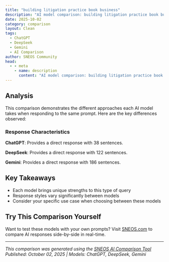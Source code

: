 ```yaml
---
title: "building litigation practice book business"
description: "AI model comparison: building litigation practice book business..."
date: 2025-10-02
category: comparison
layout: Clean
tags:
  - ChatGPT
  - DeepSeek
  - Gemini
  - AI Comparison
author: SNEOS Community
head:
  - - meta
    - name: description
      content: "AI model comparison: building litigation practice book business..."
---
```


<ChatComparison
  title="building litigation practice book business"
  prompt="building litigation practice book business"
  :responses='{
    "ChatGPT": "Starting a business focused on building a litigation practice book involves creating a valuable resource that helps litigators manage cases, understand precedents, improve their skills, or market their services effectively. Here\u2019s a step-by-step guide to help you build this business:\n\n### 1. Define Your Niche and Audience\n- **Target Market:** Identify whether your book will be for new litigators, experienced lawyers, law students, or legal firms.\n- **Focus Area:** Decide if the book will cover general litigation practice, specific types of litigation (e.g., commercial, criminal, personal injury), procedural guides, or case management.\n\n### 2. Research and Content Development\n- **Comprehensive Research:** Gather the latest legal procedures, case law, practice tips, and tools relevant to your chosen niche.\n- **Expert Contributions:** Consider collaborating with experienced litigators, judges, and legal scholars to add credibility.\n- **Structure Content:** Organize the book into clear sections \u2014 e.g., case preparation, discovery, trial strategies, negotiation tactics, appeals.\n\n### 3. Writing and Editing\n- **Professional Writing:** Use clear, precise, and legally accurate language.\n- **Legal Review:** Have the content reviewed by legal professionals to ensure accuracy and relevance.\n- **Edit and Proofread:** Hire a professional editor familiar with legal texts.\n\n### 4. Format and Design\n- **Readable Layout:** Use headings, bullet points, and summaries for easy navigation.\n- **Supplementary Materials:** Add checklists, templates, sample pleadings, and forms.\n- **Digital and Print Versions:** Consider offering eBooks, PDFs, and print copies.\n\n### 5. Publishing\n- **Self-Publishing vs Traditional:** Decide whether to publish independently or approach legal publishers.\n- **ISBN and Copyright:** Obtain necessary ISBNs and protect your intellectual property.\n- **Distribution Channels:** Use platforms like Amazon, legal bookstores, and direct sales to firms.\n\n### 6. Marketing and Sales\n- **Targeted Marketing:** Advertise in legal journals, forums, and at bar association events.\n- **Online Presence:** Build a professional website with sample content, testimonials, and purchase options.\n- **Social Media \u0026 Webinars:** Share useful litigation tips, conduct webinars, and engage with legal communities.\n- **Partnerships:** Collaborate with law schools and legal associations for bulk sales or endorsements.\n\n### 7. Additional Revenue Streams\n- **Workshops and Training:** Offer paid training sessions based on the book\u2019s content.\n- **Subscription Models:** Provide updates on new case law or procedural changes via a subscription service.\n- **Consulting Services:** Position yourself as a litigation expert who provides consulting alongside the book.\n\n### 8. Feedback and Updates\n- **Collect Feedback:** Regularly gather feedback from readers to improve future editions.\n- **Update Content:** Keep the book current with changes in laws and litigation practices.\n\n---\n\nIf you want, I can help you draft an outline for the book or develop a marketing plan tailored to your goals. Would you like to proceed with that?",
    "DeepSeek": "Of course. Building a litigation practice book business is a fantastic niche. It combines deep expertise with a clear, pressing need in the legal market. This is not just about writing a book; it\u0027s about creating a foundational resource that can become the backbone of a young litigator\u0027s career.\n\nHere is a comprehensive, step-by-step guide to building this business.\n\n### Phase 1: Foundation \u0026 Content Creation\n\nThis is the most critical phase. The quality and utility of your book will determine everything else.\n\n**1. Define Your Niche and Unique Value Proposition (UVP):**\n\u0022Litigation\u0022 is too broad. You must specialize.\n*   **By Stage:** e.g., \u0022The Deposition Playbook,\u0022 \u0022The Expert Witness Guide,\u0022 \u0022Motions for Summary Judgment from Start to Finish.\u0022\n*   **By Case Type:** e.g., \u0022Commercial Litigation for the New Associate,\u0022 \u0022Personal Injury Practice from Intake to Trial,\u0022 \u0022Employment Litigation Fundamentals.\u0022\n*   **By Audience:** e.g., \u0022Solo Practitioners,\u0022 \u0022First-Year Litigation Associates,\u0022 \u0022In-House Counsel Managing Litigation.\u0022\n\n**Your UVP:** Why is your book different? Is it hyper-practical? Does it include checklists, templates, and forms? Is it written by a renowned trial attorney with 30 years of experience?\n\n**2. Develop the Core Content:**\nStructure your book to be a practical tool, not an academic treatise.\n*   **Part 1: The Litigation Lifecycle:** A high-level walkthrough from client intake to appeal.\n*   **Part 2: Deep Dives on Critical Skills:** Drafting pleadings, written discovery, depositions, motion practice, settlement negotiations.\n*   **Part 3: Templates and Forms:** This is a huge selling point. Include:\n    *   Sample letters (engagement, discovery, etc.)\n    *   Draft pleadings (Complaint, Answer)\n    *   Discovery requests (Interrogatories, Requests for Production)\n    *   Deposition outlines and questions\n    *   Motion templates (Motions to Compel, for Summary Judgment)\n*   **Part 4: \u0022From the Trenches\u0022 Advice:** Practical tips on dealing with difficult opponents, managing client expectations, and time management.\n\n**3. Choose Your Format and Delivery:**\n*   **Physical Book:** Lawyers love physical books for quick reference. Use a high-quality, lay-flat binding. This is a premium product.\n*   **Digital (PDF):** Essential. It\u0027s instantly deliverable and searchable. Lawyers can copy-paste from your templates.\n*   **Bonus Digital Assets:** Consider offering a companion website with downloadable, editable versions of all templates (e.g., in Microsoft Word .docx format). This is a massive value-add.\n\n---\n\n### Phase 2: Business Setup \u0026 Operations\n\n**1. Business Structure:**\n*   **LLC (Limited Liability Company):** Highly recommended. It protects your personal assets from business debts and lawsuits. It\u0027s relatively simple to set up.\n\n**2. Branding and Naming:**\n*   Choose a professional, credible name. It could be your own name (e.g., \u0022The Smith Litigation Series\u0022) or a brand name (e.g., \u0022The Pragmatic Litigator Press\u0022).\n*   Invest in a professional logo and book cover design. It must look authoritative.\n\n**3. Sales Platform:**\n*   **Your Own Website (Best Option):** Use a platform like Shopify, WooCommerce (WordPress), or Gumroad. This gives you full control, higher margins, and customer data.\n*   **Amazon KDP (Kindle Direct Publishing):** Good for reach, but you have less control, lower margins, and it can appear less exclusive.\n*   **Legal Specialty Retailers:** Consider partnering with established legal publishers or retailers, though this will involve giving up a significant portion of the revenue.\n\n**4. Pricing Strategy:**\nThis is a professional tool, not a mass-market paperback. Price accordingly.\n*   **Physical Book:** $125 - $250\u002B\n*   **Digital Only (PDF):** $75 - $150\n*   **Bundle (Physical \u002B Digital \u002B Templates):** $175 - $300\nThis pricing reflects the value and the ROI for the attorney (saving them hours of work).\n\n---\n\n### Phase 3: Marketing \u0026 Sales\n\nThis is where you connect your product with its audience.\n\n**1. Build Your Authority Platform:**\n*   **Website/Blog:** Create a website for your business. Write blog posts on litigation tips, case summaries, and updates in the law. This builds SEO and demonstrates your expertise.\n*   **LinkedIn:** This is your primary social media platform. Share valuable content, join litigation groups, and connect with your target audience.\n\n**2. Content Marketing:**\n*   **Offer a Free Sample:** Give away the first chapter or a set of sample templates (e.g., \u00225 Essential Litigation Letters\u0022) in exchange for an email address.\n*   **Webinars:** Host a free webinar on a hot topic in litigation (e.g., \u0022Mastering Remote Depositions\u0022). At the end, offer a special discount on your book.\n\n**3. Direct Outreach:**\n*   **Law Firms:** Target managing partners or hiring partners at mid-sized firms. Offer them a \u0022firm license\u0022 for a bulk purchase for all their associates.\n*   **Bar Associations:** Offer a discount to members of specific bar associations (e.g., ABA Litigation Section, state trial lawyer associations).\n*   **Law Schools:** Reach out to clinical professors and law school career centers. Your book is perfect for students in litigation clinics.\n\n**4. Leverage Testimonials and Reviews:**\n*   Get endorsements from respected judges, senior partners, or well-known legal educators. A quote from a named partner at a major firm is marketing gold.\n*   Encourage buyers to leave reviews on your site and on LinkedIn.\n\n**5. Paid Advertising (Advanced):**\n*   **LinkedIn Ads:** Highly targeted. You can target by job title (\u0022Associate Attorney\u0022), industry (\u0022Law Practice\u0022), and member groups (\u0022American Bar Association\u0022).\n*   **Google Ads:** Target keywords like \u0022litigation checklist,\u0022 \u0022deposition preparation guide,\u0022 \u0022civil procedure templates.\u0022\n\n---\n\n### Phase 4: Scaling the Business\n\nOnce the first book is successful, you can build a suite of products.\n\n**1. Create a Series:**\n*   \u0022The Deposition Guide\u0022\n*   \u0022The Expert Witness Playbook\u0022\n*   \u0022Federal Court Litigation\u0022\n\n**2. Develop Premium Offerings:**\n*   **Online Courses:** A video course that walks through the entire book.\n*   **Subscription Model:** A \u0022Litigator\u0027s Toolkit\u0022 subscription for ongoing access to updated templates, new forms, and a monthly Q\u0026A webinar.\n*   **Consulting/Coaching:** Offer one-on-one coaching for attorneys on specific litigation challenges.\n\n**3. Partnerships:**\n*   Partner with CLE (Continuing Legal Education) providers to offer accredited courses based on your book.\n*   Cross-promote with complementary services like legal research platforms or e-discovery software.\n\n### Key Considerations \u0026 Potential Pitfalls\n\n*   **Legal Disclaimer:** Every page of your book and your website must have a clear disclaimer that this is educational information and does not constitute legal advice or create an attorney-client relationship. **You must have a lawyer draft this for you.**\n*   **Staying Current:** The law changes. You need a plan for releasing updated editions (e.g., every 2-3 years) to keep the content relevant.\n*   **Quality is Everything:** A single typo in a sample pleading can destroy your credibility. Hire a professional legal editor and a proofreader.\n\n### Sample Business Model Canvas (Simplified)\n\n| Component | Description for Your Litigation Book Business |\n| :--- | :--- |\n| **Value Proposition** | A hyper-practical, step-by-step litigation guide with ready-to-use templates and forms, saving attorneys time and reducing error. |\n| **Customer Segments** | New litigation associates, solo practitioners, small law firms, in-house counsel. |\n| **Channels** | Direct sales website, LinkedIn marketing, bar association partnerships, Amazon. |\n| **Customer Relationships** | Email newsletters with litigation tips, webinars, responsive customer support for technical issues. |\n| **Revenue Streams** | Book sales (physical/digital), premium bundles, firm licenses, future online courses. |\n| **Key Activities** | Content creation, marketing, customer service, updating editions. |\n| **Key Resources** | Your expertise, manuscript \u0026 templates, website, email list, professional network. |\n| **Key Partners** | Legal editor, book designer, web developer, bar associations. |\n| **Cost Structure** | Editing/Design, printing, website hosting, marketing/ad spend, LLC fees. |\n\nBy following this roadmap, you can build a respected and profitable business that provides immense value to the legal community. Good luck",
    "Gemini": "Okay, let\u0027s break down the process of building a litigation practice book business. This can be a highly lucrative niche, but it requires a strategic approach. Here\u0027s a roadmap, covering everything from defining your niche to marketing and growth:\n\n**I.  Niche Definition \u0026 Content Strategy:**\n\n*   **1.  Identify Your Specific Area of Expertise:**  Litigation is broad.  You can\u0027t be everything to everyone.  Narrow down your focus to a specific area. Examples:\n    *   **Specific Area of Law:**  Contract disputes, IP litigation (patent, trademark, copyright), employment law, personal injury (medical malpractice, auto accidents, product liability), real estate litigation, environmental litigation, securities litigation, family law (divorce, custody disputes), construction litigation, bankruptcy litigation.\n    *   **Specific Court/Forum:** Federal courts (e.g., district courts, appellate courts, bankruptcy courts), state courts (specific state), arbitration, administrative hearings (e.g., Social Security disability).\n    *   **Specific Stage of Litigation:** Pre-litigation, discovery, motion practice, trial, appeals, settlement negotiation.\n    *   **Specific Type of Client:** Businesses (small, medium, large), individuals, government entities, non-profits.\n    *   **Specific Legal Issue:**  Breach of contract, fraud, negligence, defamation, intellectual property infringement, discrimination, wrongful termination, shareholder disputes, etc.\n*   **2.  Research the Market:**  Assess existing books and resources in your chosen niche. Identify gaps in the market, areas where existing materials are outdated or weak, and unmet needs of practitioners.\n    *   **Amazon \u0026 Legal Publishers:**  See what\u0027s selling well.  Read reviews to find pain points of buyers.\n    *   **Westlaw, LexisNexis, Bloomberg Law:**  Check their offerings in your area.\n    *   **State Bar Associations:**  Many have their own publications or recommended resources.\n    *   **CLE Programs:** What topics are popular at Continuing Legal Education seminars?\n    *   **Online Forums and Communities:**  See what questions lawyers are asking.  Reddit (r/Law, r/Lawyers), Avvo, LinkedIn groups.\n*   **3.  Define Your Target Audience:** Who are you writing for?\n    *   **New Lawyers:**  Need basic training and practical guidance.\n    *   **Experienced Lawyers:**  Need updates on new laws, advanced strategies, and checklists.\n    *   **Paralegals/Legal Assistants:** Need training on specific tasks.\n    *   **Pro Se Litigants (Self-Represented Parties):**  A much different writing style is required.  This can be a sensitive area due to potential unauthorized practice of law concerns. Tread carefully.\n*   **4.  Choose Book Formats:**\n    *   **Practice Guides/Handbooks:**  Step-by-step instructions, checklists, forms, model pleadings, and practical tips.\n    *   **Treatises:**  Comprehensive and scholarly analyses of the law.\n    *   **Form Books:** Collections of legal forms (pleadings, motions, discovery requests, etc.). These may be outdated quickly.\n    *   **Checklists:** Quickly accessible lists of required actions.\n    *   **Audiobooks:**  Good for commuting lawyers.\n    *   **E-books:**  Essential for accessibility and portability.\n    *   **Online Courses/Video Series:**  Complementary to books, allowing for deeper dives into specific topics.\n*   **5.  Develop a Unique Selling Proposition (USP):**  What makes your book different and better than the competition? Examples:\n    *   **More Practical Focus:** Less theory, more real-world examples and actionable advice.\n    *   **More Comprehensive Coverage:**  Covers a wider range of issues than existing books.\n    *   **More Up-to-Date:**  Regularly updated to reflect changes in the law.\n    *   **Better Organization:**  Easier to find information.\n    *   **More Affordable:**  Lower price point than competitors.\n    *   **Better Written:** Clear, concise, and engaging style.\n    *   **Specialized Focus:** Addresses a very specific niche that isn\u0027t adequately covered elsewhere.\n    *   **Multimedia Integration:** Includes videos, audio, interactive forms.\n*   **6.  Create a Content Outline:**  A detailed outline is essential.  Break down your topic into chapters, sections, and sub-sections.  This will keep you focused and organized.\n*   **7.  Source Material:**  Gather statutes, case law, rules of procedure, and scholarly articles. You need a strong foundation of legal research.\n*   **8.  Writing Style:**\n    *   **Clarity:**  Use plain language. Avoid jargon whenever possible.\n    *   **Accuracy:**  Double-check your citations and legal analysis.\n    *   **Authority:**  Cite relevant case law and statutes to support your points.\n    *   **Accessibility:**  Use headings, subheadings, bullet points, and other formatting to make the text easy to read.\n    *   **Practicality:**  Focus on providing actionable advice that lawyers can use in their practice.\n*   **9.  Consider Collaboration:**  Partnering with other experienced litigators can bring diverse perspectives and expertise to your book. It also expands your network and credibility.\n\n**II.  Writing, Editing, and Production:**\n\n*   **1.  Writing Process:**\n    *   **Set Realistic Goals:**  Break the writing process into manageable chunks.\n    *   **Create a Schedule:**  Allocate specific times for writing.\n    *   **Minimize Distractions:**  Find a quiet place to work.\n    *   **Don\u0027t Aim for Perfection Initially:**  Focus on getting your ideas down on paper first. You can edit later.\n*   **2.  Editing:**  This is crucial. You *must* have your work professionally edited.\n    *   **Self-Editing:**  Read through your manuscript carefully, looking for errors in grammar, spelling, punctuation, and style.\n    *   **Peer Review:**  Ask trusted colleagues or fellow litigators to review your work and provide feedback.\n    *   **Professional Editing:**  Hire a professional editor to review your manuscript for clarity, accuracy, and overall quality.  Find someone with experience in legal editing.\n*   **3.  Proofreading:**  A final check for errors before publication.\n*   **4.  Formatting:**  Ensure your book is formatted consistently and professionally. This includes font size, margins, headings, and citations.  Consider hiring a professional formatter.\n*   **5.  Cover Design:**  Invest in a professional cover design that is visually appealing and reflects the content of your book.\n*   **6.  ISBN and Copyright:** Obtain an ISBN (International Standard Book Number) for your book.  Copyright your work to protect your intellectual property.\n\n**III.  Publishing Options:**\n\n*   **1.  Traditional Publishing:**\n    *   **Pros:**  Reputation, marketing support, distribution network.\n    *   **Cons:**  Lower royalties, less control over content and design, long publication process.\n    *   **Legal Publishers:**  LexisNexis, Westlaw, Wolters Kluwer, ALM.\n*   **2.  Self-Publishing:**\n    *   **Pros:**  Higher royalties, more control over content and design, faster publication process.\n    *   **Cons:**  You are responsible for all aspects of the publishing process (editing, formatting, cover design, marketing, distribution).\n    *   **Platforms:** Amazon Kindle Direct Publishing (KDP), IngramSpark.\n*   **3.  Hybrid Publishing:**  A combination of traditional and self-publishing.  You pay a publisher for certain services, but you retain more control over the process.\n\n**IV.  Marketing and Promotion:**\n\n*   **1.  Build an Author Platform:**\n    *   **Website/Blog:**  Create a website or blog to showcase your expertise and promote your book.\n    *   **Social Media:**  Use social media platforms (LinkedIn, Twitter, Facebook) to connect with lawyers and promote your book.\n    *   **Email List:**  Build an email list of potential readers and send them updates about your book.\n*   **2.  Pre-Launch Marketing:**\n    *   **Create a Buzz:**  Start promoting your book before it\u0027s released.\n    *   **Offer Excerpts:**  Share excerpts from your book on your website and social media.\n    *   **Gather Reviews:**  Send advance copies of your book to reviewers and ask for endorsements.\n*   **3.  Post-Launch Marketing:**\n    *   **Amazon Optimization:**  Optimize your book\u0027s Amazon listing with relevant keywords and a compelling description.\n    *   **Advertising:**  Run ads on Amazon, Google, and social media.\n    *   **Public Relations:**  Send press releases to legal publications and websites.\n    *   **Speaking Engagements:**  Speak at legal conferences and seminars.\n    *   **CLE Presentations:**  Offer Continuing Legal Education (CLE) presentations based on your book\u0027s content.\n    *   **Webinars:**  Host webinars on topics related to your book.\n    *   **Guest Blogging:**  Write guest blog posts for other legal websites.\n    *   **Podcast Interviews:**  Be a guest on legal podcasts.\n    *   **Offer Discounts and Promotions:**  Run sales and promotions to attract new readers.\n    *   **Encourage Reviews:**  Ask readers to leave reviews on Amazon and other platforms.\n*   **4.  Network:**  Connect with other lawyers, legal publishers, and book reviewers.\n*   **5.  Monitor Your Results:**  Track your sales, website traffic, and social media engagement to see what marketing strategies are working.\n\n**V.  Business Operations:**\n\n*   **1.  Legal Structure:**  Consider setting up a legal entity (e.g., LLC or S-Corp) to protect your personal assets.\n*   **2.  Accounting:**  Keep accurate records of your income and expenses.\n*   **3.  Taxes:**  Pay your taxes on time.\n*   **4.  Insurance:**  Consider purchasing business liability insurance.\n*   **5.  Customer Service:**  Provide excellent customer service to your readers. Respond promptly to inquiries and address any issues that arise.\n*   **6.  Inventory Management:**  If you are selling physical books, you will need to manage your inventory.\n*   **7.  Distribution:**  Set up a distribution system for your books.\n*   **8.  Pricing Strategy:**  Determine the optimal price for your books.\n*   **9.  Contract Negotiation:** If you decide to go with a traditional publisher, you will need to negotiate a contract.\n\n**VI.  Growth and Sustainability:**\n\n*   **1.  Regularly Update Your Books:**  The law is constantly changing, so it\u0027s important to keep your books up-to-date.  Consider annual or biennial revisions.\n*   **2.  Write More Books:**  Expand your catalog by writing more books in your niche.\n*   **3.  Create Companion Products:**  Develop companion products, such as forms, checklists, and templates.\n*   **4.  Build a Team:**  As your business grows, you may need to hire employees or contractors to help you with writing, editing, marketing, and other tasks.\n*   **5.  Stay Informed:**  Keep up-to-date on the latest developments in your field.\n*   **6.  Adapt to Change:**  The legal publishing industry is constantly evolving, so it\u0027s important to be adaptable and willing to change your strategies.\n*   **7.  Seek Feedback:**  Continuously solicit feedback from your readers and use it to improve your books and services.\n\n**Key Considerations and Cautions:**\n\n*   **Unauthorized Practice of Law:** If you are writing for pro se litigants, be very careful not to provide legal advice.  Clearly state that your book is not a substitute for the advice of an attorney.\n*   **Legal Accuracy:**  Your book must be accurate and up-to-date.  Failure to do so could expose you to liability.\n*   **Copyright Infringement:**  Make sure that you are not infringing on the copyrights of others.\n*   **Ethical Considerations:**  Be mindful of your ethical obligations as a lawyer when writing and marketing your book.\n*   **Professional Reputation:** Your book will reflect on your professional reputation.  Make sure it is of the highest quality.\n*   **Time Commitment:** Writing a litigation practice book is a significant time commitment.  Be prepared to dedicate a substantial amount of time and effort to the project.\n*   **Financial Investment:**  You will need to invest money in editing, formatting, cover design, and marketing.\n*   **Competition:**  The legal publishing industry is competitive.  Be prepared to differentiate your book from the competition.\n\nBy following this roadmap, you can increase your chances of success in building a profitable litigation practice book business. Good luck! Remember to start small, focus on quality, and consistently market your work.\n"
  }'
  published-date="00:26"
/>

## Analysis

This comparison demonstrates the different approaches each AI model takes when responding to the same prompt. Here are the key differences observed:

### Response Characteristics

**ChatGPT**: Provides a direct response with 38 sentences. 

**DeepSeek**: Provides a direct response with 122 sentences. 

**Gemini**: Provides a direct response with 186 sentences. 

## Key Takeaways

- Each model brings unique strengths to this type of query
- Response styles vary significantly between models
- Consider your specific use case when choosing between these models

## Try This Comparison Yourself

Want to test these models with your own prompts? Visit [SNEOS.com](https://sneos.com) to compare AI responses side-by-side in real-time.

---

*This comparison was generated using the [SNEOS AI Comparison Tool](https://sneos.com)*
*Published: October 02, 2025 | Models: ChatGPT, DeepSeek, Gemini*
